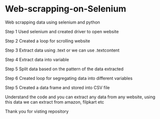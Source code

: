 # Web-scrapping-on-Selenium
Web scrapping data using selenium and python


Step 1  Used selenium and created driver to open website

Step 2  Created a loop for scrolling website

Step 3  Extract data using .text or we can use .textcontent

Step 4  Extract data into variable

Step 5  Split data based on the pattern of the data extracted

Step 6  Created loop for segregating data into different variables

Step 5  Created a data frame and stored into CSV file

Understand the code and you can extract any data from any website, using this data we can extract from amazon, filpkart  etc

Thank you for visting repository

